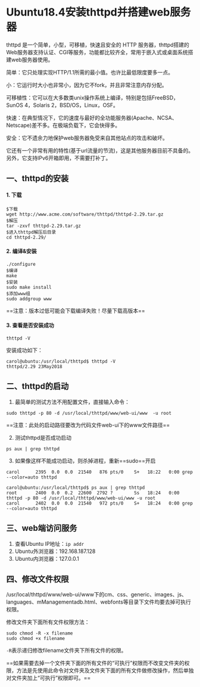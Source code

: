 # Ubuntu18.4安装thttpd并搭建web服务器

thttpd 是一个简单，小型，可移植，快速且安全的 HTTP 服务器，thttpd搭建的Web服务器支持认证、CGI等服务，功能都比较齐全，常用于嵌入式或桌面系统搭建web服务器使用。

简单：它只处理实现HTTP/1.1所需的最小值。也许比最低限度要多一点。

小：它运行时大小也非常小，因为它不fork，并且非常注意内存分配。

可移植性：它可以在大多数类unix操作系统上编译，特别是包括FreeBSD，SunOS 4，Solaris 2，BSD/OS，Linux，OSF。

快速：在典型情况下，它的速度与最好的全功能服务器(Apache、NCSA、Netscape)差不多。在极端负载下，它会快得多。

安全：它不遗余力地保护web服务器免受来自其他站点的攻击和破坏。

它还有一个非常有用的特性(基于url流量的节流)，这是其他服务器目前不具备的。另外，它支持IPv6开箱即用，不需要打补丁。

## 一、thttpd的安装

#### 1. 下载

```
$下载
wget http://www.acme.com/software/thttpd/thttpd-2.29.tar.gz
$解压
tar -zxvf thttpd-2.29.tar.gz
$进入thttpd解压后目录
cd thttpd-2.29/
```

#### 2. 编译&安装

```
./configure
$编译
make
$安装
sudo make install
$添加www组
sudo addgroup www
```

==注意：版本过低可能会下载编译失败！尽量下载高版本==

#### 3. 查看是否安装成功

```
thttpd -V
```

安装成功如下：

```
carol@ubuntu:/usr/local/thttpd$ thttpd -V
thttpd/2.29 23May2018
```

## 二、thttpd的启动

1. 最简单的测试方法不用配置文件，直接输入命令：

```
sudo thttpd -p 80 -d /usr/local/thttpd/www/web-ui/www  -u root
```

==注意：此处的启动路径要改为代码文件web-ui下的www文件路径==

2. 测试thttpd是否成功启动

```
ps aux | grep thttpd
```

3. 如果像这样不能成功启动，则杀掉进程，重新==sudo==开启

```
carol      2395  0.0  0.0  21540   876 pts/0    S+   18:22   0:00 grep --color=auto thttpd
```

```
carol@ubuntu:/usr/local/thttpd$ ps aux | grep thttpd
root       2400  0.0  0.2  22600  2792 ?        Ss   18:24   0:00 thttpd -p 80 -d /usr/local/thttpd/www/web-ui/www -u root
carol      2402  0.0  0.0  21540   972 pts/0    S+   18:24   0:00 grep --color=auto thttpd
```

## 三、web端访问服务

1. 查看Ubuntu IP地址：`ip addr`
2. Ubuntu外浏览器：192.168.187.128
3. Ubuntu内浏览器：127.0.0.1

## 四、修改文件权限

/usr/local/thttpd/www/web-ui/www下的cm、css、generic、images、js、languages、mManagementadb.html、webfonts等目录下文件均要去掉可执行权限。

修改文件夹下面所有文件权限方法：

```
sudo chmod -R -x filename
sudo chmod +x filename
```

`-R`表示递归修改filename文件夹下所有文件的权限。

==如果需要去掉一个文件夹下面的所有文件的“可执行”权限而不改变文件夹的权限，方法是先使用此命令对文件夹及文件夹下面的所有文件做修改操作，然后单独对文件夹加上“可执行”权限即可。==